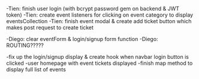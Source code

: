 -Tien: finish user login (with bcrypt password gem on backend & JWT token)
-Tien: create event listeners for clicking on event category to display eventsCollection
-Tien: finish event modal & create add ticket button which makes post request to create ticket


-Diego: clear eventForm & login/signup form function
-Diego: ROUTING?????


-fix up the login/signup display & create hook when navbar login button is clicked
-user homepage with event tickets displayed
-finish map method to display full list of events
